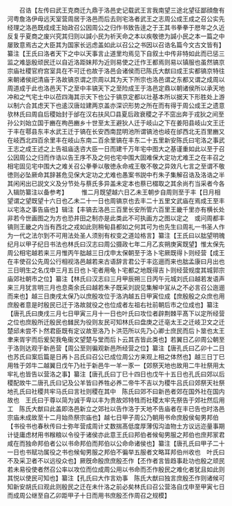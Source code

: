 <!-- { "loadSidebar": true } -->
　　召诰【左传曰武王克商迁九鼎于洛邑史记载武王言我南望三途北望征鄙顔詹有河粤詹洛伊毋远天室营周居于洛邑而后去则宅洛者武王之志周公成王成之召公实先经理之洛邑既成成王始政召公因周公之归作书致告逹之于王其书拳拳于厯年之久近反复乎夏商之废兴究其归则以諴小民为祈天命之本以疾敬徳为諴小民之本一篇之中屡致意焉古之大臣其为国家长远虑盖如此以召公之书因以召诰名篇今文古文皆有】纂注【王氏曰洛者天下之中以天事言止道里均焉见下自叙土中传非特如此而已惩三监之难毖殷顽民迁以自近洛距妹邦为近则易使之迁作王都焉则易以镇服也虽然镐京宗庙社稷官府宫室具在不可迁也故于洛邑会诸侯而已陈氏大猷曰成王实都镐京特往来朝诸侯祀清庙于洛故镐京谓之宗周以其为天下所宗也洛邑谓之东都又谓之成周以周道成于此也洛邑天下之至中丰镐天下之至险成王于洛邑定鼎以朝诸侯所以承天地冲和之气宅土中以莅四海其示天下也公于镐京定都以壮基本所以据天下形胜处上游以制六合其虑天下也逺汉唐竝建两京盖亦深识形势之所在而有得于周公成王之遗意欤林氏曰周自后稷始封于邰在汉右扶风□县夏后政衰稷之子不窋出奔于戎狄之间至孙公刘始立国于豳在栒邑豳乡十世至太王避狄人迁于岐山之下在姜阳县岐山文王迁于丰在鄠县东丰水武王迁于镐在长安西南昆明池所谓镐池也岐在邰西北无百里豳又在岐西北四百余里丰在岐山东南二百余里镐在丰东二十五里新安陈氏曰宅洛之事武王志之成王述之上告祖庙迭咨大臣一日而建千万年宅中图大之基谨重如此以至于召公因周公之归而作诰以告王序不及之何也宅中围大固难保大定功尤难王之在丰召之相宅固见宅中围大之难关召公拳拳以敬徳永命戒王敬不敬之异效凡七言之至谓不敬徳则必坠厥命其辞甚危见保大定功之尤难也愚案书説中冇朱子集解召诰及洛诰之半其闲闲出已説文义及分节处与蔡氏多异盖未定本也蔡已棳取之其余尚冇当采者今各入辑防纂注以备参考】
　　惟二月既望越六日乙未王朝步自周则至于丰【日月相望谓之望既望十六日也乙未二十一日也周镐京也去丰二十五里文武庙在焉成王至丰以宅洛之事告庙也】辑注【丰镐去洛邑三百里长安所管六百里王畿千里亦有横长处非若今世画图之为方也恐井田之制亦是此类此不可执画方之图以定之　或问周都丰镐则王畿之内当有西北之戎如此则稍甸县都如之何其可为也先生曰周礼一书圣人作为一代之法尔到不可用法处圣人须别有权变之道竝格言】纂注【王氏曰以朏望明魄纪月以甲子纪日书法也林氏曰汉志曰周公摄政七年二月乙亥朔庚寅既望】惟太保先周公相宅越若来三月惟丙午朏越三日戊申太保朝至于洛卜宅厥既得卜则经营【成王在丰使召公先周公行相视洛邑越若来古语辞言君公于丰迄逦而来也朏孟康曰月出也三日明生之名戊申三月五日也卜宅者用龟卜宅都之地既得吉卜则经营规度其城郭宗庙郊社朝市之位】纂注【林氏曰汉志曰三月甲辰朔三日丙午元城刘氏曰越若发语声来三月犹言明三月也息斋余氏曰越若朱子既采刘説见集解中冝从之不必言召公迤逦而来也】越三日庚戌太保乃以庶殷攻位于洛汭越五日甲寅位成【庶殷殷之众庶也用庶殷者意是时殷民已迁于洛故就役之也位成者左祖右社前朝后市之位成也】纂注【唐孔氏曰庚戌三月七日甲寅三月十一日也叶氏曰攻位者辟荆棘平髙下以定所经营之位也庶殷所迁殷民也雠民为役则友民可知林氏曰盘庚之迁亳太王之迁岐卫文之迁楚邱未尝不卜然君臣既有定议故至洛乃卜洪范所以先乃心卿士庶民而后卜筮也太王聿来胥宇而后爰契我龟衞文望楚与堂而后卜云其吉皆此类也】若翼日乙卯周公朝至于洛则达观于新邑营【周公至则徧观新邑所经营之位】纂注【唐孔氏曰乙卯十二日也苏氏曰案后篇是日再卜吕氏曰召公已成位周公方来观上相之体然也】越三日丁巳用牲于郊牛二越翼日戊午乃社于新邑牛一羊一豕一【郊祭天地也故用二牛社祭用太牢礼也皆告以营洛之事】纂注【唐孔氏曰丁巳十四日也戊午十五日也孔氏曰郊以后稷配故牛二唐孔氏曰记及公羊皆曰养牲必养二帝牛不吉以为稷牛吕氏曰郊祭天社祭地孔氏曰社稷共牢马氏曰言社则稷在其中　陈氏曰郊不曰新邑者郊在国外社在国内故也　王氏曰于尊以简为诚于卑以丰为贵故郊特牲而社稷太牢先祭告于郊社然后用工　陈氏大猷曰此盖即洛邑新立之郊社以告作洛于天地不告庙者在丰已告也时洛邑宗庙未成故至十二月始烝祭宗庙也】越七日甲子周公乃朝用书命庶殷侯甸男邦伯【书役书也春秋传曰士弥年营成周计丈数揣髙低度厚薄仭沟洫物土方议远迩量事期计徒庸虑材用书糇粮以令役于诸侯亦此意王氏曰邦伯者候甸男服之邦伯也庶邦冡君咸在而独命邦伯者公以书命邦伯而邦伯以公命命诸侯也】纂注【唐孔氏曰甲子二十一日也书赋功属役之书也候甸男服之邦伯不徧举五服者文略耳邦伯州收也　叶氏曰不及采卫者不以远役众也】厥旣命殷庶庶殷丕作【丕作者言皆趋事赴功也殷之顽民若未易役使者然召公率以攻位而位成周公用以书命而丕作殷民之难化者犹且如此则其悦以使民可知也】纂注【孔氏曰大作言劝事　陈氏大猷曰独言庶殷丕作则诸候可知新安胡氏曰观此则殷民之迁在未什洛之前必矣林氏曰召公营洛自戊申至甲寅七日而成周公继至自乙卯距甲子十日而用书庶殷丕作周召之规模】

